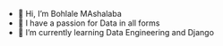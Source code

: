 - 👋 Hi, I’m Bohlale MAshalaba
- 👀 I have a passion for Data in all forms
- 🌱 I’m currently learning Data Engineering and Django 

<!---
TidoMash/TidoMash is a ✨ special ✨ repository because its `README.md` (this file) appears on your GitHub profile.
You can click the Preview link to take a look at your changes.
--->
